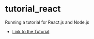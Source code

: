 # tutorial_react
Running a tutorial for React.js and Node.js

* [Link to the Tutorial](https://www.taniarascia.com/getting-started-with-react/)